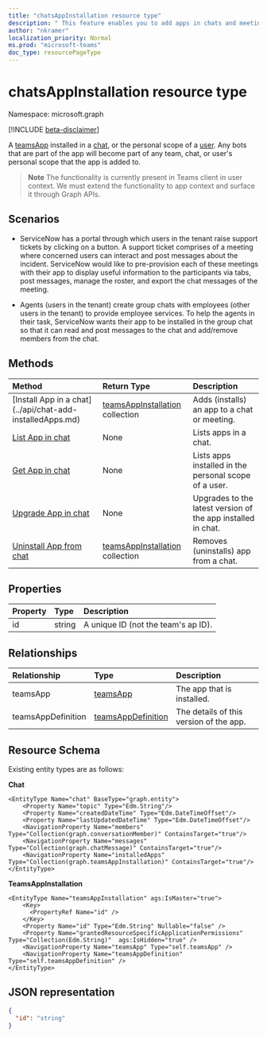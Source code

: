 ```yaml
---
title: "chatsAppInstallation resource type"
description: " This feature enables you to add apps in chats and meetings."
author: "nkramer"
localization_priority: Normal
ms.prod: "microsoft-teams"
doc_type: resourcePageType
---
```


# chatsAppInstallation resource type

Namespace: microsoft.graph

[!INCLUDE [beta-disclaimer](../../includes/beta-disclaimer.md)]

A [teamsApp](teamsapp.md) installed in a [chat](chat.md), or the personal scope of a [user](user.md). Any bots that are part of the app will become part of any team, chat, or user's personal scope that the app is added to.

> **Note** The functionality is currently present in Teams client in user context. We must extend the functionality to app context and surface it through Graph APIs.

## Scenarios

* ServiceNow has a portal through which users in the tenant raise support tickets by clicking on a button. A support ticket comprises of a meeting where concerned users can interact and post messages about the incident. ServiceNow would like to pre-provision each of these meetings with their app to display useful information to the participants via tabs, post messages, manage the roster, and export the chat messages of the meeting.

* Agents (users in the tenant) create group chats with employees (other users in the tenant) to provide employee services. To help the agents in their task, ServiceNow wants their app to be installed in the group chat so that it can read and post messages to the chat and add/remove members from the chat.

## Methods

| Method       | Return Type  |Description|
|:---------------|:--------|:----------|
|[Install App in a chat](../api/chat-add- installedApps.md) | [teamsAppInstallation](teamsappinstallation.md) collection | Adds (installs) an app to a chat or meeting.|
|[List App in chat ](../api/chat-list-installedApps.md) |None | Lists apps in a chat.|
|[Get App in chat](../api/chat-get-installedApps.md) | None | Lists apps installed in the personal scope of a user.|
|[Upgrade App in chat](../api/chat-upgrade-installedApps.md) | None | Upgrades to the latest version of the app installed in chat.|
|[Uninstall App from chat](../api/chat-delete-installedApps.md) | [teamsAppInstallation](teamsappinstallation.md) collection | Removes (uninstalls) app from a chat.|

## Properties

| Property            | Type     | Description |
|:------------------- |:-------- |:----------- |
| id                  | string   | A unique ID (not the team's ap ID). |

## Relationships

| Relationship   | Type    | Description |
|:---------------|:--------|:----------|
|teamsApp|[teamsApp](teamsapp.md)| The app that is installed. |
|teamsAppDefinition|[teamsAppDefinition](teamsappdefinition.md)| The details of this version of the app. |

## Resource Schema

Existing entity types are as follows:

**Chat**
```
<EntityType Name="chat" BaseType="graph.entity">
    <Property Name="topic" Type="Edm.String"/>
    <Property Name="createdDateTime" Type="Edm.DateTimeOffset"/>
    <Property Name="lastUpdatedDateTime" Type="Edm.DateTimeOffset"/>
    <NavigationProperty Name="members" Type="Collection(graph.conversationMember)" ContainsTarget="true"/>
    <NavigationProperty Name="messages" Type="Collection(graph.chatMessage)" ContainsTarget="true"/>
    <NavigationProperty Name="installedApps" Type="Collection(graph.teamsAppInstallation)" ContainsTarget="true"/>
</EntityType>

```

**TeamsAppInstallation**
```
<EntityType Name="teamsAppInstallation" ags:IsMaster="true">
    <Key>
      <PropertyRef Name="id" />
    </Key>
    <Property Name="id" Type="Edm.String" Nullable="false" />
    <Property Name="grantedResourceSpecificApplicationPermissions" Type="Collection(Edm.String)"  ags:IsHidden="true" />
    <NavigationProperty Name="teamsApp" Type="self.teamsApp" />
    <NavigationProperty Name="teamsAppDefinition" Type="self.teamsAppDefinition" />
</EntityType>
```

## JSON representation

<!-- {
  "blockType": "resource",
  "@odata.type": "microsoft.graph.teamsAppInstallation",
  "baseType": "microsoft.graph.entity"
}-->

```json
{
  "id": "string"
}
```
